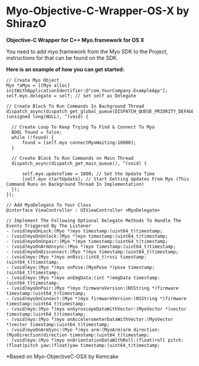 Myo-Objective-C-Wrapper-OS-X by ShirazO
============================

<B>Objective-C Wrapper for C++ Myo.framework for OS X </B>

You need to add myo.framework from the Myo SDK to the Project, instructions for that can be found on the SDK.

<B>Here is an example of how you can get started:</B>

    // Create Myo Object
    Myo *aMyo = [[Myo alloc] initWithApplicationIdentifier:@"com.YourCompany.ExampleApp"];
    self.myo.delegate = self; // Set self as Delegate
    
    // Create Block To Run Commands In Background Thread
    dispatch_async(dispatch_get_global_queue(DISPATCH_QUEUE_PRIORITY_DEFAULT, (unsigned long)NULL), ^(void) {
      
      // Create Loop To Keep Trying To Find & Connect To Myo
      BOOL found = false;
      while (!found) {
          found = [self.myo connectMyoWaiting:10000];
      }
      
      // Create Block To Run Commands on Main Thread
      dispatch_async(dispatch_get_main_queue(), ^(void) {
          
          self.myo.updateTime = 1000; // Set the Update Time
          [self.myo startUpdate]; // Start Getting Updates From Myo (This Command Runs on Background Thread In Implementation)
      });
    });
    
    // Add MyoDelegate To Your Class
    @interface ViewController : UIViewController <MyoDelegate>
    
    // Implement The Following Optional Delegate Methods To Handle The Events Triggered By The Listener
	- (void)myoOnLock:(Myo *)myo timestamp:(uint64_t)timestamp;
	- (void)myoOnUnlock:(Myo *)myo timestamp:(uint64_t)timestamp;
	- (void)myoOnUnpair:(Myo *)myo timestamp:(uint64_t)timestamp;
	- (void)myoOnArmUnsync:(Myo *)myo timestamp:(uint64_t)timestamp;
	- (void)myoOnDisconnect:(Myo *)myo timestamp:(uint64_t)timestamp;
	- (void)myo:(Myo *)myo onRssi:(int8_t)rssi timestamp:(uint64_t)timestamp;
	- (void)myo:(Myo *)myo onPose:(MyoPose *)pose timestamp:(uint64_t)timestamp;
	- (void)myo:(Myo *)myo onEmgData:(int *)emgData timestamp:(uint64_t)timestamp;
	- (void)myoOnPair:(Myo *)myo firmwareVersion:(NSString *)firmware timestamp:(uint64_t)timestamp;
	- (void)myoOnConnect:(Myo *)myo firmwareVersion:(NSString *)firmware timestamp:(uint64_t)timestamp;
	- (void)myo:(Myo *)myo onGyroscopeDataWithVector:(MyoVector *)vector timestamp:(uint64_t)timestamp;
	- (void)myo:(Myo *)myo onAccelerometerDataWithVector:(MyoVector *)vector timestamp:(uint64_t)timestamp;
	- (void)myoOnArmSync:(Myo *)myo arm:(MyoArm)arm direction:(MyoDirection)direction timestamp:(uint64_t)timestamp;
	- (void)myo:(Myo *)myo onOrientationDataWithRoll:(float)roll pitch:(float)pitch yaw:(float)yaw timestamp:(uint64_t)timestamp;
    
*Based on Myo-ObjectiveC-OSX by Kemcake
